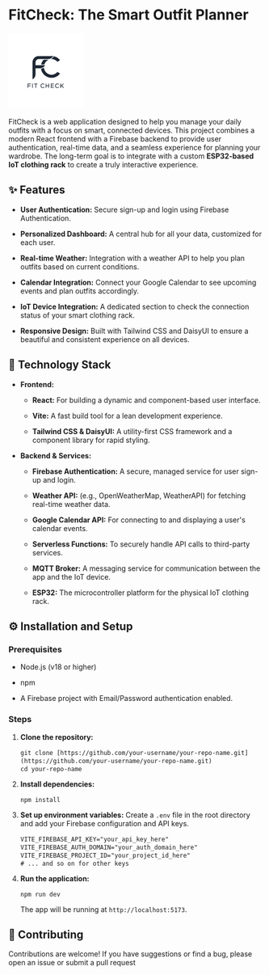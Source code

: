 # FitCheck: The Smart Outfit Planner

<img src="public/logo.png" alt="FitCheck Logo" width="150" />

FitCheck is a web application designed to help you manage your daily outfits with a focus on smart, connected devices. This project combines a modern React frontend with a Firebase backend to provide user authentication, real-time data, and a seamless experience for planning your wardrobe. The long-term goal is to integrate with a custom **ESP32-based IoT clothing rack** to create a truly interactive experience.

## ✨ Features

* **User Authentication:** Secure sign-up and login using Firebase Authentication.

* **Personalized Dashboard:** A central hub for all your data, customized for each user.

* **Real-time Weather:** Integration with a weather API to help you plan outfits based on current conditions.

* **Calendar Integration:** Connect your Google Calendar to see upcoming events and plan outfits accordingly.

* **IoT Device Integration:** A dedicated section to check the connection status of your smart clothing rack.

* **Responsive Design:** Built with Tailwind CSS and DaisyUI to ensure a beautiful and consistent experience on all devices.

## 🚀 Technology Stack

* **Frontend:**

    * **React:** For building a dynamic and component-based user interface.

    * **Vite:** A fast build tool for a lean development experience.

    * **Tailwind CSS & DaisyUI:** A utility-first CSS framework and a component library for rapid styling.

* **Backend & Services:**

    * **Firebase Authentication:** A secure, managed service for user sign-up and login.

    * **Weather API:** (e.g., OpenWeatherMap, WeatherAPI) for fetching real-time weather data.

    * **Google Calendar API:** For connecting to and displaying a user's calendar events.

    * **Serverless Functions:** To securely handle API calls to third-party services.

    * **MQTT Broker:** A messaging service for communication between the app and the IoT device.

    * **ESP32:** The microcontroller platform for the physical IoT clothing rack.

## ⚙️ Installation and Setup

### Prerequisites

* Node.js (v18 or higher)

* npm

* A Firebase project with Email/Password authentication enabled.

### Steps

1.  **Clone the repository:**

    ```
    git clone [https://github.com/your-username/your-repo-name.git](https://github.com/your-username/your-repo-name.git)
    cd your-repo-name
    ```

2.  **Install dependencies:**

    ```
    npm install
    ```

3.  **Set up environment variables:**
    Create a `.env` file in the root directory and add your Firebase configuration and API keys.

    ```
    VITE_FIREBASE_API_KEY="your_api_key_here"
    VITE_FIREBASE_AUTH_DOMAIN="your_auth_domain_here"
    VITE_FIREBASE_PROJECT_ID="your_project_id_here"
    # ... and so on for other keys
    ```

4.  **Run the application:**

    ```
    npm run dev
    ```

    The app will be running at `http://localhost:5173`.

## 🤝 Contributing

Contributions are welcome! If you have suggestions or find a bug, please open an issue or submit a pull request
